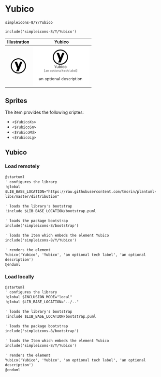 # Yubico


```text
simpleicons-8/Y/Yubico
```

```text
include('simpleicons-8/Y/Yubico')
```



| Illustration | Yubico |
| :---: | :---: |
| ![illustration for Illustration](../../simpleicons-8/Y/Yubico.png) | ![illustration for Yubico](../../simpleicons-8/Y/Yubico.Local.png) |



## Sprites
The item provides the following sriptes:

- `<$YubicoXs>`
- `<$YubicoSm>`
- `<$YubicoMd>`
- `<$YubicoLg>`





## Yubico

### Load remotely
```plantuml
@startuml
' configures the library
!global $LIB_BASE_LOCATION="https://raw.githubusercontent.com/tmorin/plantuml-libs/master/distribution"

' loads the library's bootstrap
!include $LIB_BASE_LOCATION/bootstrap.puml

' loads the package bootstrap
include('simpleicons-8/bootstrap')

' loads the Item which embeds the element Yubico
include('simpleicons-8/Y/Yubico')

' renders the element
Yubico('Yubico', 'Yubico', 'an optional tech label', 'an optional description')
@enduml
```

### Load locally
```plantuml
@startuml
' configures the library
!global $INCLUSION_MODE="local"
!global $LIB_BASE_LOCATION="../.."

' loads the library's bootstrap
!include $LIB_BASE_LOCATION/bootstrap.puml

' loads the package bootstrap
include('simpleicons-8/bootstrap')

' loads the Item which embeds the element Yubico
include('simpleicons-8/Y/Yubico')

' renders the element
Yubico('Yubico', 'Yubico', 'an optional tech label', 'an optional description')
@enduml
```

